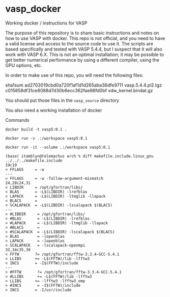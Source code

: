 # vasp_docker
Working docker / instructions for VASP

The purpose of this repository is to share basic instructions and notes on how to use VASP with docker. This repo is not official, and you need to have a valid license and access to the source code to use it. The scripts are based specifically and tested with VASP 5.4.4, but I suspect that it will also work with VASP 6.X. This is not an optimal installation; it may be possible to get better numerical performance by using a different compiler, using the GPU options, etc. 

In order to make use of this repo, you will need the following files:

sha1sum ad2703019cbd0a720f1af1d1d265aba36dfe9711	vasp.5.4.4.pl2.tgz
c015858df31ce8088d7d30b6ecc362fae86fd0bf		vdw_kernel.bindat.gz

You should put those files in the `vasp_source` directory

You also need a working installation of docker


Commands

`docker build -t vasp5:0.1 .`


`docker run -v .:/workspace vasp5:0.1`

`docker run -it --volume .:/workspace vasp5:0.1`


```
(base) itamblyn@telemachus arch % diff makefile.include.linux_gnu ../../../makefile.include 
19c19
< FFLAGS     = -w
---
> FFLAGS     = -w -fallow-argument-mismatch
24,28c24,31
< LIBDIR     = /opt/gfortran/libs/
< BLAS       = -L$(LIBDIR) -lrefblas
< LAPACK     = -L$(LIBDIR) -ltmglib -llapack
< BLACS      = 
< SCALAPACK  = -L$(LIBDIR) -lscalapack $(BLACS)
---
> #LIBDIR     = /opt/gfortran/libs/
> #BLAS       = -L$(LIBDIR) -lrefblas
> #LAPACK     = -L$(LIBDIR) -ltmglib -llapack
> #BLACS      = 
> #SCALAPACK  = -L$(LIBDIR) -lscalapack $(BLACS)
> BLAS        = -lopenblas
> LAPACK      = -lopenblas
> SCALAPACK   = -lscalapack-openmpi
32,34c35,39
< FFTW       ?= /opt/gfortran/fftw-3.3.4-GCC-5.4.1
< LLIBS      += -L$(FFTW)/lib -lfftw3
< INCS       = -I$(FFTW)/include
---
> #FFTW       ?= /opt/gfortran/fftw-3.3.4-GCC-5.4.1
> #LLIBS      += -L$(FFTW)/lib -lfftw3
> LLIBS      += -lfftw3 -lfftw3_omp
> #INCS       = -I$(FFTW)/include
> INCS       = -I/usr/include
```
